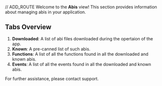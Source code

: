 // ADD_ROUTE
Welcome to the **Abis** view! This section provides information about managing abis in your application.

## Tabs Overview

1. **Downloaded**: A list of abi files downloaded during the opertaion of the app.
2. **Known**: A pre-canned list of such abis.
3. **Functions**: A list of all the functions found in all the downloaded and known abis.
4. **Events**: A list of all the events found in all the downloaded and known abis.

For further assistance, please contact support.
